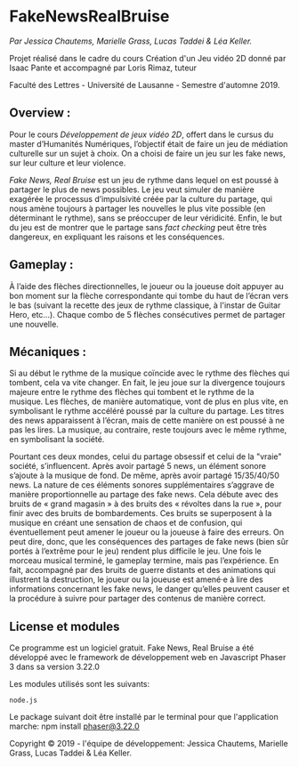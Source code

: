 # FakeNewsRealBruise

<i>Par Jessica Chautems, Marielle Grass, Lucas Taddei & Léa Keller.</i>

Projet réalisé dans le cadre du cours Création d'un Jeu vidéo 2D donné par Isaac Pante et accompagné par Loris Rimaz, tuteur

Faculté des Lettres - Université de Lausanne - Semestre d'automne 2019. 


<h2> Overview : </h2>

<p>Pour le cours <i>Développement de jeux vidéo 2D</i>, offert dans le cursus du master d’Humanités Numériques, l’objectif était de faire un jeu de médiation culturelle sur un sujet à choix. On a choisi de faire un jeu sur les fake news, sur leur culture et leur violence.</p>
    <p><i>Fake News, Real Bruise</i> est un jeu de rythme dans lequel on est poussé à partager le plus de news possibles. Le jeu veut simuler de manière exagérée le processus d’impulsivité créée par la culture du partage, qui nous amène toujours à partager les nouvelles le plus vite possible (en déterminant le rythme), sans se préoccuper de leur véridicité. Enfin, le but du jeu est de montrer que le partage sans <i>fact checking</i> peut être très dangereux, en expliquant les raisons et les conséquences.</p>

<h2> Gameplay : </h2>

<p> À l’aide des flèches directionnelles, le joueur ou la joueuse doit appuyer au bon moment sur la flèche correspondante qui tombe du haut de l’écran vers le bas (suivant la recette des jeux de rythme classique, à l'instar de Guitar Hero, etc...). Chaque combo de 5 flèches consécutives permet de partager une nouvelle.</p>

<h2> Mécaniques : </h2>

<p> Si au début le rythme de la musique coïncide avec le rythme des flèches qui tombent, cela va vite changer. En fait, le jeu joue sur la divergence toujours majeure entre le rythme des flèches qui tombent et le rythme de la musique. Les flèches, de manière automatique, vont de plus en plus vite, en symbolisant le rythme accéléré poussé par la culture du partage. Les titres des news apparaissent à l’écran, mais de cette manière on est poussé à ne pas les lires. La musique, au contraire, reste toujours avec le même rythme, en symbolisant la société.</p>
<p> Pourtant ces deux mondes, celui du partage obsessif et celui de la "vraie" société, s’influencent. Après avoir partagé 5 news, un élément sonore s’ajoute à la musique de fond. De même, après avoir partagé 15/35/40/50 news. La nature de ces éléments sonores supplémentaires s’aggrave de manière proportionnelle au partage des fake news. Cela débute avec des bruits de « grand magasin » à des bruits des « révoltes dans la rue », pour finir avec des bruits de bombardements. Ces bruits se superposent à la musique en créant une sensation de chaos et de confusion, qui éventuellement peut amener le joueur ou la joueuse à faire des erreurs. On peut dire, donc, que les conséquences des partages de fake news (bien sûr portés à l’extrême pour le jeu) rendent plus difficile le jeu.
Une fois le morceau musical terminé, le gameplay termine, mais pas l’expérience. En fait, accompagné par des bruits de guerre distants et des animations qui illustrent la destruction, le joueur ou la joueuse est amené·e à lire des informations concernant les fake news, le danger qu’elles peuvent causer et la procédure à suivre pour partager des contenus de manière correct. </p>

<h2> License et modules </h2>

<p>Ce programme est un logiciel gratuit.  Fake News, Real Bruise a été développé avec le framework de développement web en Javascript Phaser 3 dans sa version 3.22.0

Les modules utilisés sont les suivants:

    node.js

Le package suivant doit être installé par le terminal pour que l'application marche: npm install phaser@3.22.0

Copyright © 2019 - l'équipe de développement: Jessica Chautems, Marielle Grass, Lucas Taddei & Léa Keller. </p>
